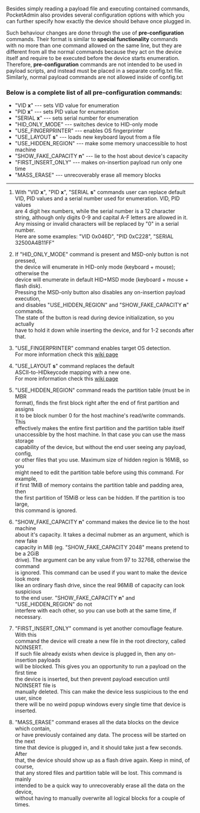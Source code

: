 Besides simply reading a payload file and executing contained commands,  
PocketAdmin also provides several configuration options with which you  
can further specify how exactly the device should behave once plugged in.  
  
Such behaviour changes are done through the use of **pre-configuration**  
commands. Their format is similar to **special functionality** commands  
with no more than one command allowed on the same line, but they are  
different from all the normal commands because they act on the device  
itself and require to be executed before the device starts enumeration.  
Therefore, **pre-configuration** commands are not intended to be used in  
payload scripts, and instead must be placed in a separate config.txt file.  
Similarly, normal payload commands are not allowed inside of config.txt  
  
### Below is a complete list of all pre-configuration commands:  
  
* "VID **x**"   --- sets VID value for enumeration  
* "PID **x**"   --- sets PID value for enumeration  
* "SERIAL **x**"   --- sets serial number for enumeration  
* "HID_ONLY_MODE"   --- switches device to HID-only mode  
* "USE_FINGERPRINTER"   --- enables OS fingerprinter  
* "USE_LAYOUT **s**"   --- loads new keyboard layout from a file  
* "USE_HIDDEN_REGION"   --- make some memory unaccessible to host machine  
* "SHOW_FAKE_CAPACITY **n**"   --- lie to the host about device's capacity  
* "FIRST_INSERT_ONLY"   --- makes on-insertion payload run only one time  
* "MASS_ERASE"   --- unrecoverably erase all memory blocks  
  
---
  
1. With "VID **x**", "PID **x**", "SERIAL **s**" commands user can replace default  
VID, PID values and a serial number used for enumeration. VID, PID values  
are 4 digit hex numbers, while the serial number is a 12 character  
string, although only digits 0-9 and capital A-F letters are allowed in it.  
Any missing or invalid characters will be replaced by "0" in a serial number.  
Here are some examples: "VID 0x046D", "PID 0xC228", "SERIAL 32500A4B11FF"  
  
2. If "HID\_ONLY\_MODE" command is present and MSD-only button is not pressed,  
the device will enumerate in HID-only mode (keyboard + mouse); otherwise the  
device will enumerate in default HID+MSD mode (keyboard + mouse + flash disk).  
Pressing the MSD-only button also disables any on-insertion payload execution,  
and disables "USE_HIDDEN_REGION" and "SHOW_FAKE_CAPACITY **n**" commands.  
The state of the button is read during device initialization, so you actually  
have to hold it down while inserting the device, and for 1-2 seconds after that.  
  
3. "USE_FINGERPRINTER" command enables target OS detection.  
For more information check this [wiki page](https://github.com/krakrukra/PocketAdmin/wiki/fingerprinter)  
  
4. "USE_LAYOUT **s**" command replaces the default  
ASCII-to-HIDkeycode mapping with a new one.  
For more information check this [wiki page](https://github.com/krakrukra/PocketAdmin/wiki/layouts)  
  
5. "USE_HIDDEN_REGION" command reads the partition table (must be in MBR  
format), finds the first block right after the end of first partition and assigns  
it to be block number 0 for the host machine's read/write commands. This  
effectively makes the entire first partition and the partition table itself  
unaccessible by the host machine. In that case you can use the mass storage  
capability of the device, but without the end user seeing any payload, config,  
or other files that you use. Maximum size of hidden region is 16MiB, so you  
might need to edit the partition table before using this command. For example,  
if first 1MiB of memory contains the partition table and padding area, then  
the first partition of 15MiB or less can be hidden. If the partition is too large,  
this command is ignored.  
  
6. "SHOW_FAKE_CAPACITY **n**" command makes the device lie to the host machine  
about it's capacity. It takes a decimal nubmer as an argument, which is new fake  
capacity in MiB (eg. "SHOW_FAKE_CAPACITY 2048" means pretend to be a 2GiB  
drive). The argument can be any value from 97 to 32768, otherwise the command  
is ignored. This command can be used if you want to make the device look more  
like an ordinary flash drive, since the real 96MiB of capacity can look suspicious  
to the end user. "SHOW_FAKE_CAPACITY **n**" and "USE_HIDDEN_REGION" do not  
interfere with each other, so you can use both at the same time, if necessary.  
  
7. "FIRST_INSERT_ONLY" command is yet another comouflage feature. With this  
command the device will create a new file in the root directory, called NOINSERT.  
If such file already exists when device is plugged in, then any on-insertion payloads  
will be blocked. This gives you an opportunity to run a payload on the first time  
the device is inserted, but then prevent payload execution until NOINSERT file is  
manually deleted. This can make the device less suspicious to the end user, since  
there will be no weird popup windows every single time that device is inserted.  
  
8. "MASS_ERASE" command erases all the data blocks on the device which contain,  
or have previously contained any data. The process will be started on the next  
time that device is plugged in, and it should take just a few seconds. After  
that, the device should show up as a flash drive again. Keep in mind, of course,  
that any stored files and partition table will be lost. This command is mainly  
intended to be a quick way to unrecoverably erase all the data on the device,  
without having to manually overwrite all logical blocks for a couple of times.  
  